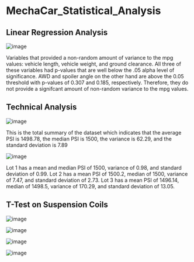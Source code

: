 # MechaCar_Statistical_Analysis

## Linear Regression Analysis
![image](https://user-images.githubusercontent.com/92773195/152666327-0469ec0c-8002-4051-8769-2368fa4ab2f8.png)

Variables that provided a non-random amount of variance to the mpg values: vehicle length, vehicle weight, and ground clearance. All three of these variables had p-values that are well below the .05 alpha level of significance. AWD and spoiler angle on the other hand are above the 0.05 threshold with p-values of 0.307 and 0.185, respectively. Therefore, they do not provide a signifcant amount of non-random variance to the mpg values. 

## Technical Analysis
![image](https://user-images.githubusercontent.com/92773195/152666947-4d39e327-45e7-490c-8fa3-27f315b2e0f1.png)

This is the total summary of the dataset which indicates that the average PSI is 1498.78, the median PSI is 1500, the variance is 62.29, and the standard deviation is 7.89

![image](https://user-images.githubusercontent.com/92773195/152666963-be98e184-414c-498f-a882-28ede716de01.png)

Lot 1 has a mean and median PSI of 1500, variance of 0.98, and standard deviation of 0.99.
Lot 2 has a mean PSI of 1500.2, median of 1500, variance of 7.47, and standard deviation of 2.73.
Lot 3 has a mean PSI of 1496.14, median of 1498.5, variance of 170.29, and standard deviation of 13.05.

## T-Test on Suspension Coils
![image](https://user-images.githubusercontent.com/92773195/152667684-7c76dfe0-6d5a-4f39-8ac6-3619eaec6b3f.png)

![image](https://user-images.githubusercontent.com/92773195/152667694-204f63aa-847e-4e33-ad0a-06d173ef9103.png)

![image](https://user-images.githubusercontent.com/92773195/152667711-e33f81e3-5f18-47aa-8730-ee475db2ff84.png)

![image](https://user-images.githubusercontent.com/92773195/152667723-6ee3cba8-b068-4a0b-8765-c38dc2fc1147.png)

